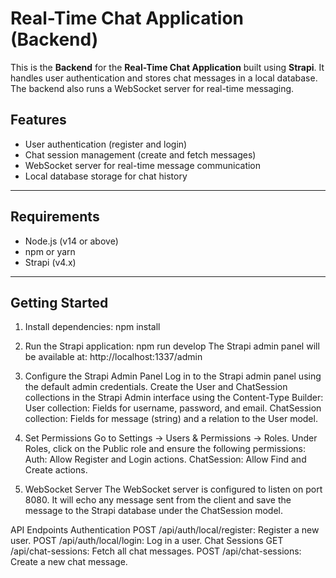 
# Real-Time Chat Application (Backend)

This is the **Backend** for the **Real-Time Chat Application** built using **Strapi**. It handles user authentication and stores chat messages in a local database. The backend also runs a WebSocket server for real-time messaging.

## Features
- User authentication (register and login)
- Chat session management (create and fetch messages)
- WebSocket server for real-time message communication
- Local database storage for chat history

---

## Requirements
- Node.js (v14 or above)
- npm or yarn
- Strapi (v4.x)

---

## Getting Started


1. Install dependencies: npm install
2. Run the Strapi application: npm run develop
The Strapi admin panel will be available at: http://localhost:1337/admin

3. Configure the Strapi Admin Panel
Log in to the Strapi admin panel using the default admin credentials.
Create the User and ChatSession collections in the Strapi Admin interface using the Content-Type Builder:
User collection: Fields for username, password, and email.
ChatSession collection: Fields for message (string) and a relation to the User model.
4. Set Permissions
Go to Settings → Users & Permissions → Roles.
Under Roles, click on the Public role and ensure the following permissions:
Auth: Allow Register and Login actions.
ChatSession: Allow Find and Create actions.
5. WebSocket Server
The WebSocket server is configured to listen on port 8080. It will echo any message sent from the client and save the message to the Strapi database under the ChatSession model.

API Endpoints
Authentication
POST /api/auth/local/register: Register a new user.
POST /api/auth/local/login: Log in a user.
Chat Sessions
GET /api/chat-sessions: Fetch all chat messages.
POST /api/chat-sessions: Create a new chat message.
